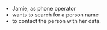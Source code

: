 * Jamie, as phone operator
* wants to search for a person name
* to contact the person with her data.